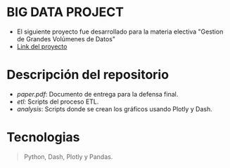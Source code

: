 
# BIG DATA PROJECT

- El siguiente proyecto fue desarrollado para la materia electiva "Gestion de Grandes Volúmenes de Datos"
- [Link del proyecto](froilanroac.japaneast.cloudapp.azure.com:8050)

# Descripción del repositorio
- *paper.pdf*: Documento de entrega para la defensa final.
- *etl:* Scripts del proceso ETL.
- *analysis*: Scripts donde se crean los gráficos usando Plotly y Dash.

# Tecnologias
> Python, Dash, Plotly y Pandas. 
